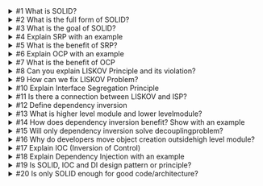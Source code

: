<details>

<summary>
#1 What is SOLID?
</summary>

<br/>

> Represents principles that help developers create more maintainable, flexible, and scalable software by promoting modularity and reducing code complexity. 

</details>

<details>

<summary>
#2 What is the full form of SOLID?
</summary>

<br/>

> SOLID represents 5 design principles:
>> S: Single Responsibility Principle
>>
>> O: Open Close Principle
>> 
>> L: LISKOV Substitution Principle
>> 
>> I: Interface Segregation Principle
>> 
>> D: Dependency Inversion

</details>

<details>

<summary>
#3 What is the goal of SOLID?
</summary>

<br/>

> To minimize dependencies thus making code easy to understand, maintain and extend.
> To minimize impact of a code change

</details>

<details>

<summary>
#4 Explain SRP with an example
</summary>

<br/>

> A class should have only one purpose and everything inside it should all be related.
> Example: Car class should not be responsible for anything about Sales so we can create a separate class about sales.

</details>

<details>

<summary>
#5 What is the benefit of SRP?
</summary>

<br/>

> Creates modular and focused classes which improves the quality of code.

</details>

<details>

<summary>
#6 Explain OCP with an example
</summary>

<br/>

> A class should be open for extension and closed for modification.

</details>

<details>

<summary>
#7 What is the benefit of OCP
</summary>

<br/>

> Minimize impact and less regression.
> By extending class, you can use the new class in areas that it's only needed.

</details>

<details>

<summary>
#8 Can you explain LISKOV Principle and its violation?
</summary>

<br/>

> Liskov principle says that child class should be able to substitute the parent class seamlessly during object polymorphism.
> 
> In inheritance, child class cannot remove methods of the parent. If child class do not implement any parent method, this is where the violation lies.
> 
> Liskov problems stems when requirements are not fully understood. 

</details>

<details>

<summary>
#9 How can we fix LISKOV Problem?
</summary>

<br/>

> Refactoring

</details>

<details>

<summary>
#10 Explain Interface Segregation Principle
</summary>

<br/>

> Code/clients should not be forced to implement methods they do not need.

</details>

<details>

<summary>
#11 Is there a connection between LISKOV and ISP?
</summary>

<br/>

> Yes and no. Yes but very thin line. No because it deals with two different issues.
> Liskov is more related to inheritance where we have grouped class in a wrong family due to which the child class is forced to implement methods it should not.
> ISP is more broad and deals with interfaces. Clients which consumes the classes, when classes are forced to implement interface methods or when classes are put in wrong family.

</details>

<details>

<summary>
#12 Define dependency inversion
</summary>

<br/>

> Higher level modules should not depend on lower level modules and both should depend on abstraction.
> If a higher level module is dependent on a lower level module -- it creates tight coupling. Any change in the lower module will impact the higher module.

</details>

<details>

<summary>
#13 What is higher level module and lower levelmodule?
</summary>

<br/>

> Module that calls the other module is termed as higher level module
> The module which gets consumed is termed as lower level module

</details>

<details>

<summary>
#14 How does dependency inversion benefit? Show with an example
</summary>

<br/>

> Any change in lower level module impacts the higher module
> Example: use an interface rather than using concrete classes

</details>

<details>

<summary>
#15 Will only dependency inversion solve decouplingproblem?
</summary>

<br/>

> No, we still need to move the object creation process outside the higher level module

</details>

<details>

<summary>
#16 Why do developers move object creation outsidehigh level module?
</summary>

<br/>

> To prevent tight coupling.

</details>

<details>

<summary>
#17 Explain IOC (Inversion of Control)
</summary>

<br/>

> We invert the object creation control outside the higher module. Just focus on what is the responsibility of the class which is connected to SRP as well.

</details>

<details>

<summary>
#18 Explain Dependency Injection with an example
</summary>

<br/>

> Dependency injection is a process where we inject dependent object from the outside.
> Combination of dependency inversion and dependency injection resolves tight coupling
> Example:
```public class Product : ProductBase {      private IDiscount discount = null;      Public Product(IDiscount _discount)      {           discount = _discount;      } } Client: Static void Main(string[] args) {      var product1 = new Product(new Discount()) }```

</details>

<details>

<summary>
#19 Is SOLID, IOC and DI design pattern or principle?
</summary>

<br/>

> SOLID is a principle
> IOC is a principle
> Dependency Injection is a technique

</details>

<details>

<summary>
#20 Is only SOLID enough for good code/architecture?
</summary>

<br/>

> No

</details>
